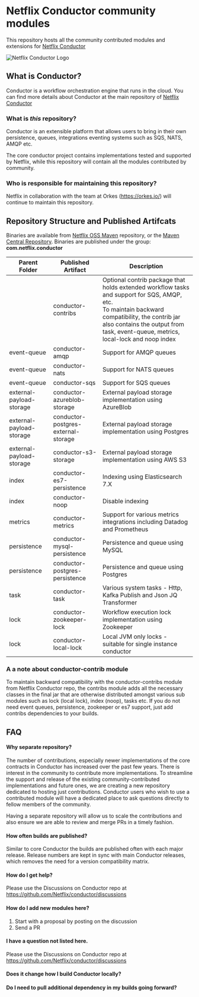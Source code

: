 # Netflix Conductor community modules

This repository hosts all the community contributed modules and extensions for 
[Netflix Conductor](https://github.com/Netflix/conductor)

![Netflix Conductor Logo](https://github.com/Netflix/conductor/blob/main/docs/docs/img/conductor-vector-x.png)

## What is Conductor?
Conductor is a workflow orchestration engine that runs in the cloud.
You can find more details about Conductor at the main repository of [Netflix Conductor](https://github.com/Netflix/conductor)

### What is _this_ repository?
Conductor is an extensible platform that allows users to bring in their own persistence, queues, integrations eventing systems such as SQS, NATS, AMQP etc.

The core conductor project contains implementations tested and supported by Netflix, while this repository will contain all
the modules contributed by community.

### Who is responsible for maintaining this repository?
Netflix in collaboration with the team at Orkes (https://orkes.io/) will continue to maintain this repository.

## Repository Structure and Published Artifcats
Binaries are available from [Netflix OSS Maven](https://artifacts.netflix.net/netflixoss/com/netflix/conductor/) repository, or the [Maven Central Repository](https://search.maven.org/search?q=g:com.netflix.conductor).
Binaries are published under the group: **com.netflix.conductor**

| Parent Folder | Published Artifact | Description |
| ----------- | ----------- | --------------- |
| | conductor-contribs | Optional contrib package that holds extended workflow tasks and support for SQS, AMQP, etc.  <br/>To maintain backward compatibility, the contrib jar also contains the output from task, event-queue, metrics, local-lock and noop index|
|event-queue| conductor-amqp | Support for AMQP queues |
|event-queue| conductor-nats | Support for NATS queues |
|event-queue| conductor-sqs | Support for SQS queues |
|external-payload-storage| conductor-azureblob-storage | External payload storage implementation using AzureBlob |
|external-payload-storage| conductor-postgres-external-storage | External payload storage implementation using Postgres |
|external-payload-storage| conductor-s3-storage | External payload storage implementation using AWS S3 |
|index| conductor-es7-persistence | Indexing using Elasticsearch 7.X |
|index| conductor-noop | Disable indexing |
|metrics| conductor-metrics | Support for various metrics integrations including Datadog and Prometheus |
|persistence| conductor-mysql-persistence | Persistence and queue using MySQL |
|persistence| conductor-postgres-persistence | Persistence and queue using Postgres |
|task| conductor-task | Various system tasks - Http, Kafka Publish and Json JQ Transformer |
|lock| conductor-zookeeper-lock | Workflow execution lock implementation using Zookeeper |
|lock| conductor-local-lock | Local JVM only locks - suitable for single instance conductor |

### A a note about conductor-contrib module
To maintain backward compatibility with the conductor-contribs module from Netflix Conductor repo, the contribs module adds all the necessary classes in the final jar that are otherwise distributed amongst various sub modules such as lock (local lock), index (noop), tasks etc.
If you do not need event queues, persistence, zookeeper or es7 support, just add contribs dependencies to your builds.

## FAQ
#### Why separate repository?
The number of contributions, especially newer implementations of the core contracts in Conductor has increased over the past few years. 
There is interest in the community to contribute more implementations. 
To streamline the support and release of the existing community-contributed implementations and future ones, we are creating a new repository dedicated to hosting just contributions. 
Conductor users who wish to use a contributed module will have a dedicated place to ask questions directly to fellow members of the community. 

Having a separate repository will allow us to scale the contributions and also ensure we are able to review and merge PRs in a timely fashion.

#### How often builds are published?
Similar to core Conductor the builds are published often with each major release.
Release numbers are kept in sync with main Conductor releases, which removes the need for a version compatibility matrix.

#### How do I get help?
Please use the Discussions on Conductor repo at https://github.com/Netflix/conductor/discussions

#### How do I add new modules here?
1. Start with a proposal by posting on the discussion
2. Send a PR

#### I have a question not listed here.
Please use the Discussions on Conductor repo at https://github.com/Netflix/conductor/discussions

#### Does it change how I build Conductor locally?
#### Do I need to pull additional dependency in my builds going forward?
